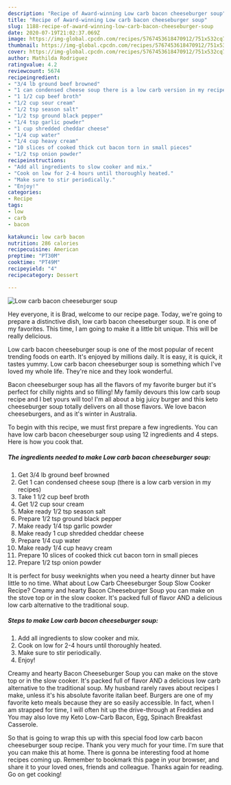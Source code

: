 ```yaml
---
description: "Recipe of Award-winning Low carb bacon cheeseburger soup"
title: "Recipe of Award-winning Low carb bacon cheeseburger soup"
slug: 1188-recipe-of-award-winning-low-carb-bacon-cheeseburger-soup
date: 2020-07-19T21:02:37.069Z
image: https://img-global.cpcdn.com/recipes/5767453618470912/751x532cq70/low-carb-bacon-cheeseburger-soup-recipe-main-photo.jpg
thumbnail: https://img-global.cpcdn.com/recipes/5767453618470912/751x532cq70/low-carb-bacon-cheeseburger-soup-recipe-main-photo.jpg
cover: https://img-global.cpcdn.com/recipes/5767453618470912/751x532cq70/low-carb-bacon-cheeseburger-soup-recipe-main-photo.jpg
author: Mathilda Rodriguez
ratingvalue: 4.2
reviewcount: 5674
recipeingredient:
- "3/4 lb ground beef browned"
- "1 can condensed cheese soup there is a low carb version in my recipes"
- "1 1/2 cup beef broth"
- "1/2 cup sour cream"
- "1/2 tsp season salt"
- "1/2 tsp ground black pepper"
- "1/4 tsp garlic powder"
- "1 cup shredded cheddar cheese"
- "1/4 cup water"
- "1/4 cup heavy cream"
- "10 slices of cooked thick cut bacon torn in small pieces"
- "1/2 tsp onion powder"
recipeinstructions:
- "Add all ingredients to slow cooker and mix."
- "Cook on low for 2-4 hours until thoroughly heated."
- "Make sure to stir periodically."
- "Enjoy!"
categories:
- Recipe
tags:
- low
- carb
- bacon

katakunci: low carb bacon 
nutrition: 286 calories
recipecuisine: American
preptime: "PT30M"
cooktime: "PT49M"
recipeyield: "4"
recipecategory: Dessert

---
```



![Low carb bacon cheeseburger soup](https://img-global.cpcdn.com/recipes/5767453618470912/751x532cq70/low-carb-bacon-cheeseburger-soup-recipe-main-photo.jpg)

Hey everyone, it is Brad, welcome to our recipe page. Today, we're going to prepare a distinctive dish, low carb bacon cheeseburger soup. It is one of my favorites. This time, I am going to make it a little bit unique. This will be really delicious.

Low carb bacon cheeseburger soup is one of the most popular of recent trending foods on earth. It's enjoyed by millions daily. It is easy, it is quick, it tastes yummy. Low carb bacon cheeseburger soup is something which I've loved my whole life. They're nice and they look wonderful.

Bacon cheeseburger soup has all the flavors of my favorite burger but it&#39;s perfect for chilly nights and so filling! My family devours this low carb soup recipe and I bet yours will too! I&#39;m all about a big juicy burger and this keto cheeseburger soup totally delivers on all those flavors. We love bacon cheeseburgers, and as it&#39;s winter in Australia.


To begin with this recipe, we must first prepare a few ingredients. You can have low carb bacon cheeseburger soup using 12 ingredients and 4 steps. Here is how you cook that.

<!--inarticleads1-->

##### The ingredients needed to make Low carb bacon cheeseburger soup:

1. Get 3/4 lb ground beef browned
1. Get 1 can condensed cheese soup (there is a low carb version in my recipes)
1. Take 1 1/2 cup beef broth
1. Get 1/2 cup sour cream
1. Make ready 1/2 tsp season salt
1. Prepare 1/2 tsp ground black pepper
1. Make ready 1/4 tsp garlic powder
1. Make ready 1 cup shredded cheddar cheese
1. Prepare 1/4 cup water
1. Make ready 1/4 cup heavy cream
1. Prepare 10 slices of cooked thick cut bacon torn in small pieces
1. Prepare 1/2 tsp onion powder


It is perfect for busy weeknights when you need a hearty dinner but have little to no time. What about Low Carb Cheeseburger Soup Slow Cooker Recipe? Creamy and hearty Bacon Cheeseburger Soup you can make on the stove top or in the slow cooker. It&#39;s packed full of flavor AND a delicious low carb alternative to the traditional soup. 

<!--inarticleads2-->

##### Steps to make Low carb bacon cheeseburger soup:

1. Add all ingredients to slow cooker and mix.
1. Cook on low for 2-4 hours until thoroughly heated.
1. Make sure to stir periodically.
1. Enjoy!


Creamy and hearty Bacon Cheeseburger Soup you can make on the stove top or in the slow cooker. It&#39;s packed full of flavor AND a delicious low carb alternative to the traditional soup. My husband rarely raves about recipes I make, unless it&#39;s his absolute favorite italian beef. Burgers are one of my favorite keto meals because they are so easily accessible. In fact, when I am strapped for time, I will often hit up the drive-through at Freddies and You may also love my Keto Low-Carb Bacon, Egg, Spinach Breakfast Casserole. 

So that is going to wrap this up with this special food low carb bacon cheeseburger soup recipe. Thank you very much for your time. I'm sure that you can make this at home. There is gonna be interesting food at home recipes coming up. Remember to bookmark this page in your browser, and share it to your loved ones, friends and colleague. Thanks again for reading. Go on get cooking!
